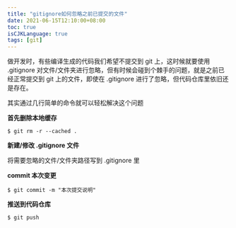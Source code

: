 ```yaml
---
title: "gitignore如何忽略之前已提交的文件"
date: 2021-06-15T12:10:00+08:00
toc: true
isCJKLanguage: true
tags: [git]
---
```


做开发时，有些编译生成的代码我们希望不提交到 git 上，这时候就要使用 .gitignore 对文件/文件夹进行忽略，但有时候会碰到个棘手的问题，就是之前已经正常提交到 git 上的文件，即使在 .gitignore 进行了忽略，但代码仓库里依旧还是存在。

其实通过几行简单的命令就可以轻松解决这个问题

**首先删除本地缓存**

```shell
$ git rm -r --cached .
```

**新建/修改 .gitignore 文件**

将需要忽略的文件/文件夹路径写到 .gitignore 里

**commit 本次变更**

```shell
$ git commit -m "本次提交说明"
```

**推送到代码仓库**

```shell
$ git push
```

